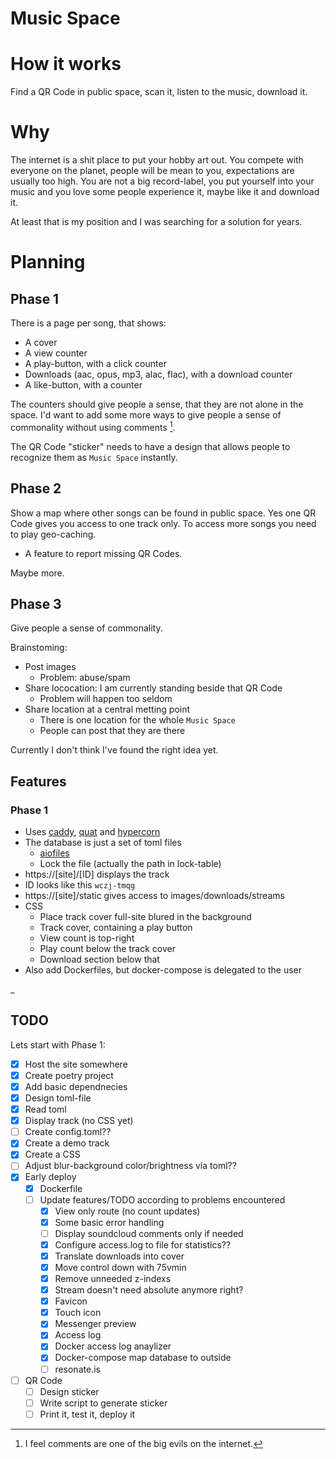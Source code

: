 Music Space
===========

How it works
============

Find a QR Code in public space, scan it, listen to the music, download it.

Why
===

The internet is a shit place to put your hobby art out. You compete with
everyone on the planet, people will be mean to you, expectations are usually too
high. You are not a big record-label, you put yourself into your music and you
love some people experience it, maybe like it and download it.

At least that is my position and I was searching for a solution for years.

Planning
========

Phase 1
-------

There is a page per song, that shows:

* A cover
* A view counter
* A play-button, with a click counter
* Downloads (aac, opus, mp3, alac, flac), with a download counter
* A like-button, with a counter

The counters should give people a sense, that they are not alone in the space.
I'd want to add some more ways to give people a sense of commonality without
using comments [^1].

The QR Code "sticker" needs to have a design that allows people to recognize them
as `Music Space` instantly.

[^1]: I feel comments are one of the big evils on the internet.

Phase 2
-------

Show a map where other songs can be found in public space. Yes one QR Code gives
you access to one track only. To access more songs you need to play geo-caching.

* A feature to report missing QR Codes.

Maybe more.

Phase 3
-------

Give people a sense of commonality.

Brainstoming:

* Post images
  * Problem: abuse/spam
* Share lococation: I am currently standing beside that QR Code
  * Problem will happen too seldom
* Share location at a central metting point
  * There is one location for the whole `Music Space`
  * People can post that they are there

Currently I don't think I've found the right idea yet.

Features
--------

### Phase 1

* Uses [caddy](https://caddyserver.com/), [quat](https://gitlab.com/pgjones/quart)
  and [hypercorn](https://caddyserver.com/)
* The database is just a set of toml files
  * [aiofiles](https://www.twilio.com/blog/working-with-files-asynchronously-in-python-using-aiofiles-and-asyncio)
  * Lock the file (actually the path in lock-table)
* https://[site]/[ID] displays the track
* ID looks like this `wczj-tmqg`
* https://[site]/static gives access to images/downloads/streams
* CSS
  * Place track cover full-site blured in the background
  * Track cover, containing a play button
  * View count is top-right
  * Play count below the track cover
  * Download section below that
* Also add Dockerfiles, but docker-compose is delegated to the user

_

TODO
----

Lets start with Phase 1:

- [x] Host the site somewhere
- [x] Create poetry project
- [x] Add basic dependnecies
- [x] Design toml-file
- [x] Read toml
- [x] Display track (no CSS yet)
- [ ] Create config.toml??
- [x] Create a demo track
- [x] Create a CSS
- [ ] Adjust blur-background color/brightness via toml??
- [x] Early deploy
   - [x] Dockerfile
   - [ ] Update features/TODO according to problems encountered
     - [x] View only route (no count updates)
     - [x] Some basic error handling
     - [ ] Display soundcloud comments only if needed
     - [x] Configure access.log to file for statistics??
     - [x] Translate downloads into cover
     - [x] Move control down with 75vmin
     - [x] Remove unneeded z-indexs
     - [x] Stream doesn't need absolute anymore right?
     - [x] Favicon
     - [x] Touch icon
     - [x] Messenger preview
     - [x] Access log
     - [x] Docker access log anaylizer
     - [x] Docker-compose map database to outside
     - [ ] resonate.is
- [ ] QR Code
   - [ ] Design sticker
   - [ ] Write script to generate sticker
   - [ ] Print it, test it, deploy it
